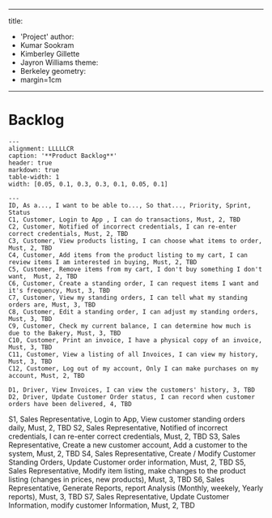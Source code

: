 <!--
//Mark Down Comments
Documents are written in a markdown format and converted to pdf with a tool 'pandoc'

Pdf build command on Kumar machine

pandoc -s -F pantable -o backlog.pdf backlog.md

vim command 

:!pandoc -s -F pantable -o %:r.pdf %

// There is an extension pantable that reads the data between ```{.table} and ``` and generate a table based on comma seperated values
The data between --- and --- are yaml configuration data

-->
---
title:
- 'Project'
author:
- Kumar Sookram
- Kimberley Gillette
- Jayron Williams
theme:
- Berkeley
geometry:
- margin=1cm
---


# Backlog

```{.table}
---
alignment: LLLLLCR
caption: '**Product Backlog**'
header: true
markdown: true
table-width: 1
width: [0.05, 0.1, 0.3, 0.3, 0.1, 0.05, 0.1]

---
ID, As a..., I want to be able to..., So that..., Priority, Sprint, Status  
C1, Customer, Login to App , I can do transactions, Must, 2, TBD
C2, Customer, Notified of incorrect credentials, I can re-enter correct credentials, Must, 2, TBD
C3, Customer, View products listing, I can choose what items to order, Must, 2, TBD
C4, Customer, Add items from the product listing to my cart, I can review items I am interested in buying, Must, 2, TBD
C5, Customer, Remove items from my cart, I don't buy something I don't want,  Must, 2, TBD
C6, Customer, Create a standing order, I can request items I want and it's frequency, Must, 3, TBD 
C7, Customer, View my standing orders, I can tell what my standing orders are, Must, 3, TBD
C8, Customer, Edit a standing order, I can adjust my standing orders, Must, 3, TBD
C9, Customer, Check my current balance, I can determine how much is due to the Bakery, Must, 3, TBD
C10, Customer, Print an invoice, I have a physical copy of an invoice, Must, 3, TBD
C11, Customer, View a listing of all Invoices, I can view my history, Must, 3, TBD
C12, Customer, Log out of my account, Only I can make purchases on my account, Must, 2, TBD

D1, Driver, View Invoices, I can view the customers' history, 3, TBD
D2, Driver, Update Customer Order status, I can record when customer orders have been delivered, 4, TBD
```
S1, Sales Representative, Login to App, View customer standing orders daily, Must, 2, TBD
S2, Sales Representative, Notified of incorrect credentials, I can re-enter correct credentials, Must, 2, TBD
S3, Sales Representative, Create a new customer account, Add a customer to the system, Must, 2, TBD
S4, Sales Representative, Create / Modify Customer Standing Orders, Update Customer order information, Must, 2, TBD
S5, Sales Representative, Modify item listing, make changes to the product listing (changes in prices, new products), Must, 3, TBD
S6, Sales Representative, Generate Reports, report Analysis (Monthly, weekely, Yearly reports), Must, 3, TBD
S7, Sales Representative, Update Customer Information, modify customer Information, Must, 2, TBD
```
